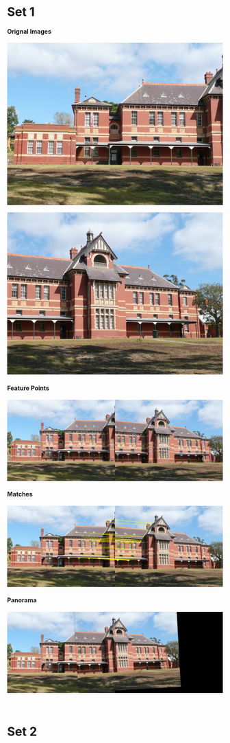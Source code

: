 # Set 1

<h4>Orignal Images</h4>

<p><img src="https://github.com/yesahmedyes/Image-Stitching-and-Panoramas/blob/main/dataset/Set1/image1.jpg" width="600"></p>

<p><img src="https://github.com/yesahmedyes/Image-Stitching-and-Panoramas/blob/main/dataset/Set1/image2.jpg" width="600"></p>

<h4>Feature Points</h4>

<p><img src="https://github.com/yesahmedyes/Image-Stitching-and-Panoramas/blob/main/results/set1_featurePoints.jpg" width="600"></p>

<h4>Matches</h4>

<p><img src="https://github.com/yesahmedyes/Image-Stitching-and-Panoramas/blob/main/results/set1_matches.jpg" width="600"></p>

<h4>Panorama</h4>

<p><img src="https://github.com/yesahmedyes/Image-Stitching-and-Panoramas/blob/main/results/set1_panorama.jpg" width="600"></p>

<br>

# Set 2
